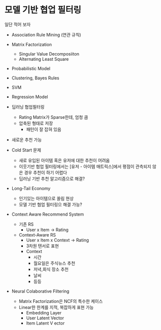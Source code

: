 # 모델 기반 협업 필터링

일단 적어 보자

- Association Rule Mining (연관 규칙)
- Matrix Factorization
    - Singular Value Decomposiiton
    - Alternating Least Square
- Probabilistic Model
- Clustering, Bayes Rules
- SVM
- Regression Model
- 딥러닝 협업필터링
    - Rating Matrix가 Sparse한데, 엄청 큼
    - 압축된 형태로 저장
        - 패턴이 잘 잡혀 있음
- 새로운 추천 가능



- Cold Start 문제
    - 새로 유입된 아이템 혹은 유저에 대한 추천이 어려움
    - 이웃기반 협업 필터링에서는 [유저 - 아이템 매트릭스]에서 평점이 관측되지 않은 경우 추천이 하기 어렵다
    - 딥러닝 기반 추천 알고리즘으로 해결?

- Long-Tail Economy
    - 인기있는 아이템으로 쏠림 현상
    - 모델 기반 협업 필터링으 해결 가능?



- Context Aware Recommend System
    - 기존 RS
        - User x Item -> Rating
    - Context-Aware RS
        - User x Item x Context -> Rating
        - 3차원 텐서로 표현
        - Context
            - 시간
            - 월요일은 주식뉴스 추천
            - 저녁,회식 장소 추천
            - 날씨
            - 등등


- Neural Colaborative Filtering
    - Matrix Factorization은 NCF의 특수한 케이스
    - Linear한 한계를 지적, 복잡하게 표현 가능
        - Embedding Layer
        - User Latent Vector
        - Item Latent V ector

